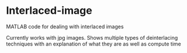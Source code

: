 # Interlaced-image
MATLAB code for dealing with interlaced images

Currently works with jpg images. Shows multiple types of deinterlacing techniques
with an explanation of what they are as well as compute time
